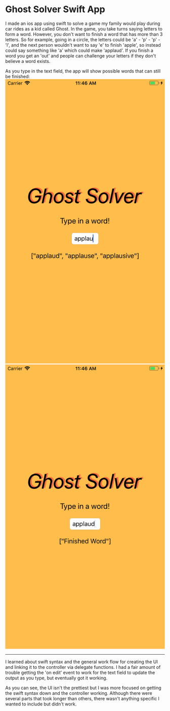 # Ghost Solver Swift App

I made an ios app using swift to solve a game my family would play during car rides as a kid called Ghost. In the game, you take turns saying letters to form a word. However, you don't want to finish a word that has more than 3 letters. So for example, going in a circle, the letters could be 'a' - 'p' - 'p' - 'l', and the next person wouldn't want to say 'e' to finish 'apple', so instead could say something like 'a' which could make 'applaud'. If you finish a word you get an 'out' and people can challenge your letters if they don't believe a word exists.

As you type in the text field, the app will show possible words that can still be finished:
![suggestions](demo/suggestions.png)
![finished](demo/finished.png)

---

I learned about swift syntax and the general work flow for creating the UI and linking it to the controller via delegate functions. I had a fair amount of trouble getting the 'on edit' event to work for the text field to update the output as you type, but eventually got it working.

As you can see, the UI isn't the prettiest but I was more focused on getting the swift syntax down and the controller working. Although there were several parts that took longer than others, there wasn't anything specific I wanted to include but didn't work.
